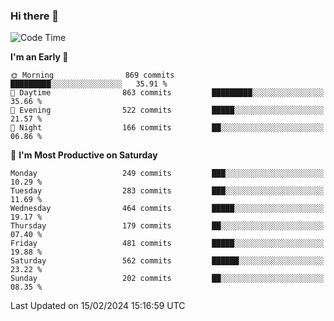 ### Hi there 👋
<!--START_SECTION:waka-->
![Code Time](http://img.shields.io/badge/Code%20Time-434%20hrs%2010%20mins-blue)

**I'm an Early 🐤** 

```text
🌞 Morning                869 commits         █████████░░░░░░░░░░░░░░░░   35.91 % 
🌆 Daytime                863 commits         █████████░░░░░░░░░░░░░░░░   35.66 % 
🌃 Evening                522 commits         █████░░░░░░░░░░░░░░░░░░░░   21.57 % 
🌙 Night                  166 commits         ██░░░░░░░░░░░░░░░░░░░░░░░   06.86 % 
```
📅 **I'm Most Productive on Saturday** 

```text
Monday                   249 commits         ███░░░░░░░░░░░░░░░░░░░░░░   10.29 % 
Tuesday                  283 commits         ███░░░░░░░░░░░░░░░░░░░░░░   11.69 % 
Wednesday                464 commits         █████░░░░░░░░░░░░░░░░░░░░   19.17 % 
Thursday                 179 commits         ██░░░░░░░░░░░░░░░░░░░░░░░   07.40 % 
Friday                   481 commits         █████░░░░░░░░░░░░░░░░░░░░   19.88 % 
Saturday                 562 commits         ██████░░░░░░░░░░░░░░░░░░░   23.22 % 
Sunday                   202 commits         ██░░░░░░░░░░░░░░░░░░░░░░░   08.35 % 
```



 Last Updated on 15/02/2024 15:16:59 UTC
<!--END_SECTION:waka-->

<!--
**BrianCurliss/BrianCurliss** is a ✨ _special_ ✨ repository because its `README.md` (this file) appears on your GitHub profile.

Here are some ideas to get you started:

- 🔭 I’m currently working on ...
- 🌱 I’m currently learning ...
- 👯 I’m looking to collaborate on ...
- 🤔 I’m looking for help with ...
- 💬 Ask me about ...
- 📫 How to reach me: ...
- 😄 Pronouns: ...
- ⚡ Fun fact: ...
-->
